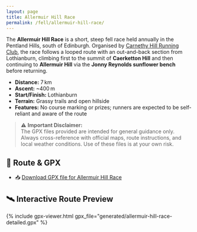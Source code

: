 ```yaml
---
layout: page
title: Allermuir Hill Race
permalink: /fell/allermuir-hill-race/
---
```


The **Allermuir Hill Race** is a short, steep fell race held annually in the Pentland Hills, south of Edinburgh. Organised by [Carnethy Hill Running Club](http://carnethy.com/carnethy-organised-races/allermuir-hill-race/), the race follows a looped route with an out-and-back section from Lothianburn, climbing first to the summit of **Caerketton Hill** and then continuing to **Allermuir Hill** via the **Jonny Reynolds sunflower bench** before returning.

- **Distance:** 7 km  
- **Ascent:** ~400 m  
- **Start/Finish:** Lothianburn  
- **Terrain:** Grassy trails and open hillside  
- **Features:** No course marking or prizes; runners are expected to be self-reliant and aware of the route

> ⚠️ **Important Disclaimer:**  
> The GPX files provided are intended for general guidance only. Always cross-reference with official maps, route instructions, and local weather conditions. Use of these files is at your own risk.

## 📄 Route & GPX

- 📥 [Download GPX file for Allermuir Hill Race](generated/allermuir-hill-race.gpx)  
## 🛰️ Interactive Route Preview

{% include gpx-viewer.html gpx_file="generated/allermuir-hill-race-detailed.gpx" %}
